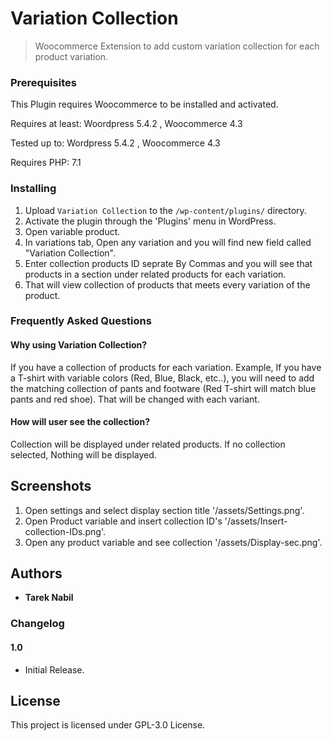 # Variation Collection

> Woocommerce Extension to add custom variation collection for each product variation.


### Prerequisites

This Plugin requires Woocommerce to be installed and activated.

Requires at least: Woordpress 5.4.2 , Woocommerce 4.3

Tested up to: Wordpress 5.4.2 , Woocommerce 4.3

Requires PHP: 7.1

### Installing


1. Upload `Variation Collection` to the `/wp-content/plugins/` directory.
2. Activate the plugin through the 'Plugins' menu in WordPress.
3. Open variable product.
4. In variations tab, Open any variation and you will find new field called "Variation Collection".
5. Enter collection products ID seprate By Commas and you will see that products in a section under related products for each variation.
6. That will view collection of products that meets every variation of the product.

### Frequently Asked Questions

#### Why using Variation Collection?

If you have a collection of products for each variation. Example, If you have a T-shirt with variable colors (Red, Blue, Black, etc..), you will need to add the matching collection of pants and footware (Red T-shirt will match blue pants and red shoe). That will be changed with each variant.

#### How will user see the collection?

Collection will be displayed under related products. If no collection selected, Nothing will be displayed.


## Screenshots

1. Open settings and select display section title '/assets/Settings.png'.
2. Open Product variable and insert collection ID's '/assets/Insert-collection-IDs.png'.
3. Open any product variable and see collection '/assets/Display-sec.png'.

## Authors

* **Tarek Nabil**


### Changelog

#### 1.0
- Initial Release.


## License

This project is licensed under GPL-3.0 License.
